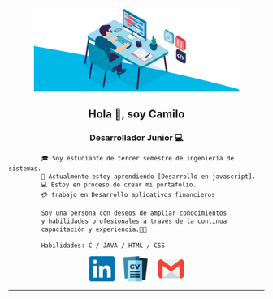 <div class= "imagen" align="center"  >
<img width="80%"  src="developerGIT_1.gif"/>
</div>

<h2 align="center" > Hola 👋, soy Camilo</h2>   
<h3 align="center" >Desarrollador Junior 💻</h3>

             🎓 Soy estudiante de tercer semestre de ingeniería de sistemas.
             🌱 Actualmente estoy aprendiendo [Desarrollo en javascript].
             💻 Estoy en proceso de crear mi portafolio.
             💳 trabajo en Desarrollo aplicativos financieros

             Soy una persona con deseos de ampliar conocimientos
             y habilidades profesionales a través de la continua
             capacitación y experiencia.👨‍💻

             Habilidades: C / JAVA / HTML / CSS

<div align="center" >
<a target="_blank" href="https://www.linkedin.com/in/camilo-ardila-207209227/"><img width="50px" src="linkedin_logo.png"/></a> &nbsp &nbsp<tab/><a target="_blank" href="Hoja%20de%20Vida%20Camilo%20Rondon.pdf"><img width="50px" src="logo_hv.png"/></a> &nbsp &nbsp <a  target="_blank" href="mailto:camiloanla@gmail.com"><img width="50px" src="email.png/" title = "camiloanla@gmail.com"/></a>
</div><hr/>
